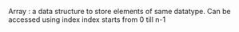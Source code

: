 Array : 
    a data structure to store elements of same datatype.
    Can be accessed using index
    index starts from 0 till n-1
    